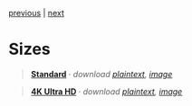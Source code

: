 [previous](x) | [next](x)  

# Sizes  
> [**Standard**](x) · *download [plaintext](x), [image](x)*  

> [**4K Ultra HD**](x) · *download [plaintext](x), [image](x)*  
